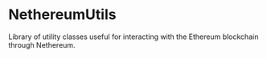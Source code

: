 # NethereumUtils
Library of utility classes useful for interacting with the Ethereum blockchain through Nethereum.
